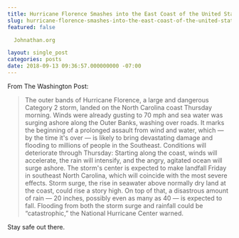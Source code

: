 ```yaml
---
title: Hurricane Florence Smashes into the East Coast of the United States
slug: hurricane-florence-smashes-into-the-east-coast-of-the-united-states
featured: false

  Johnathan.org

layout: single_post
categories: posts
date: 2018-09-13 09:36:57.000000000 -07:00
---
```


From The Washington Post:

>  The outer bands of Hurricane Florence, a large and dangerous Category 2 storm, landed on the North Carolina coast Thursday morning. Winds were already gusting to 70 mph and sea water was surging ashore along the Outer Banks, washing over roads. It marks the beginning of a prolonged assault from wind and water, which — by the time it's over — is likely to bring devastating damage and flooding to millions of people in the Southeast.
> Conditions will deteriorate through Thursday: Starting along the coast, winds will accelerate, the rain will intensify, and the angry, agitated ocean will surge ashore.
>  The storm's center is expected to make landfall Friday in southeast North Carolina, which will coincide with the most severe effects. Storm surge, the rise in seawater above normally dry land at the coast, could rise a story high. On top of that, a disastrous amount of rain — 20 inches, possibly even as many as 40 — is expected to fall.
> Flooding from both the storm surge and rainfall could be “catastrophic,” the National Hurricane Center warned.

Stay safe out there.

